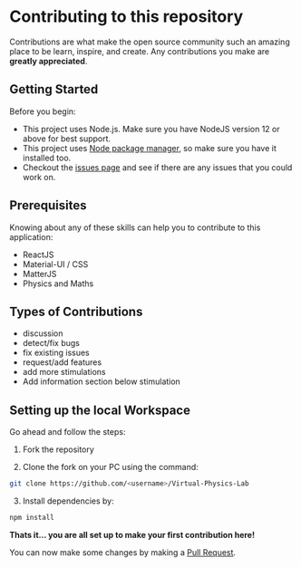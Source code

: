 # Contributing to this repository

Contributions are what make the open source community such an amazing place to be learn, inspire, and create. Any contributions you make are **greatly appreciated**.

## Getting Started

Before you begin:

- This project uses Node.js. Make sure you have NodeJS version 12 or above for best support.
- This project uses [Node package manager](https://www.npmjs.com/), so make sure you have it installed too.
- Checkout the [issues page](https://github.com/aadarsh-11/Virtual-Physics-Lab/issues) and see if there are any issues that you could work on.

## Prerequisites

Knowing about any of these skills can help you to contribute to this application:

- ReactJS
- Material-UI / CSS
- MatterJS
- Physics and Maths

## Types of Contributions

- discussion
- detect/fix bugs
- fix existing issues
- request/add features
- add more stimulations
- Add information section below stimulation

## Setting up the local Workspace

Go ahead and follow the steps:

1. Fork the repository

2. Clone the fork on your PC using the command:

```sh
git clone https://github.com/<username>/Virtual-Physics-Lab
```

3. Install dependencies by:

```sh
npm install
```

**Thats it... you are all set up to make your first contribution here!**

You can now make some changes by making a [Pull Request](https://docs.github.com/en/github/collaborating-with-issues-and-pull-requests/about-pull-requests).
